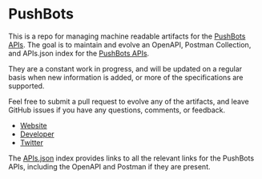 # PushBotsThis is a repo for managing machine readable artifacts for the [PushBots APIs](https://pushbots.com). The goal is to maintain and evolve an OpenAPI, Postman Collection, and APIs.json index for the [PushBots APIs](https://pushbots.com).They are a constant work in progress, and will be updated on a regular basis when new information is added, or more of the specifications are supported.Feel free to submit a pull request to evolve any of the artifacts, and leave GitHub issues if you have any questions, comments, or feedback.- [Website](https://pushbots.com)- [Developer](https://pushbots.com)- [Twitter](https://twitter.com/PushBots)The [APIs.json](https://github.com/api-evangelist/pushbots/blob/master/apis.json) index provides links to all the relevant links for the PushBots APIs, including the OpenAPI and Postman if they are present.